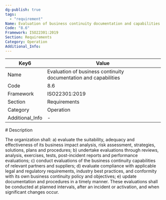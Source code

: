 ```yaml
---
dg-publish: true
tags:
  - "requirement"
Name: Evaluation of business continuity documentation and capabilities
Code: "8.6"
Framework: ISO22301:2019
Section: Requirements
Category: Operation
Additional_Info: 
---
```


<div><table class="dataview table-view-table"><thead class="table-view-thead"><tr class="table-view-tr-header"><th class="table-view-th"><span>Key</span><span class="dataview small-text">6</span></th><th class="table-view-th"><span>Value</span></th></tr></thead><tbody class="table-view-tbody"><tr><td><span>Name</span></td><td><span>Evaluation of business continuity documentation and capabilities</span></td></tr><tr><td><span>Code</span></td><td><span>8.6</span></td></tr><tr><td><span>Framework</span></td><td><span>ISO22301:2019</span></td></tr><tr><td><span>Section</span></td><td><span>Requirements</span></td></tr><tr><td><span>Category</span></td><td><span>Operation</span></td></tr><tr><td><span>Additional_Info</span></td><td><span>-</span></td></tr></tbody></table></div>
# Description

The organization shall: a) evaluate the suitability, adequacy and effectiveness of its business impact analysis, risk assessment, strategies, solutions, plans and procedures; b) undertake evaluations through reviews, analysis, exercises, tests, post-incident reports and performance evaluations; c) conduct evaluations of the business continuity capabilities of relevant partners and suppliers; d) evaluate compliance with applicable legal and regulatory requirements, industry best practices, and conformity with its own business continuity policy and objectives; e) update documentation and procedures in a timely manner. These evaluations shall be conducted at planned intervals, after an incident or activation, and when significant changes occur. 
